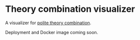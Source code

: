 # Theory combination visualizer

A visualizer for [polite theory combination](https://link.springer.com/chapter/10.1007/11559306_3).

Deployment and Docker image coming soon.